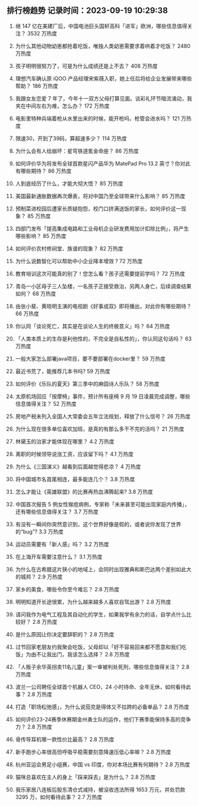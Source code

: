 
## 排行榜趋势 记录时间：2023-09-19 10:29:38
  
  1. 继 147 亿在美建厂后，中国电池巨头国轩高科「进军」欧洲，哪些信息值得关注？ 3532 万热度
    
  2. 为什么其他动物幼崽都抢着吃饭，唯独人类幼崽需要求着哄着才吃饭？ 2480 万热度
    
  3. 孩子明明很努力了，可是为什么成绩还是上不去？ 408 万热度
    
  4. 理想汽车确认原 iQOO 产品经理宋紫薇入职，她上任后将给企业发展带来哪些帮助？ 186 万热度
    
  5. 我跟女友恋爱 7 年了，今年十一双方父母打算见面。谈彩礼环节暗流涌动，我夹在中间左右为难，怎么办？ 172 万热度
    
  6. 电影里特种兵端着枪从水里出来的时候，能开枪吗，枪管会进水吗？ 121 万热度
    
  7. 限速30，开到了39码，算超速多少？ 114 万热度
    
  8. 为什么会有人给崩坏：星穹铁道氪金命座？ 86 万热度
    
  9. 如何评价华为将发布全球首款星闪产品华为 MatePad Pro 13.2 英寸？你对此有哪些期待？ 86 万热度
    
  10. 人到底经历了什么，才能大彻大悟？ 85 万热度
    
  11. 美国最新通胀数据再次爆表，将对中国乃至全球带来什么影响？ 85 万热度
    
  12. 预制菜进校园后遭家长质疑抱怨，校门口挤满送饭的家长，如何评价这一现象？ 85 万热度
    
  13. 四部门发布「提高集成电路和工业母机企业研发费用加计扣除比例」，将产生哪些影响？ 85 万热度
    
  14. 如何评价农村修祠堂、族谱的现象？ 82 万热度
    
  15. 为什么说数智化可以帮助中小企业降本增效 ? 72 万热度
    
  16. 教育培训这次可能真的别了！您怎么看？孩子还需要提前学吗？ 72 万热度
    
  17. 青岛一小区母子三人坠楼，一名孩子正接受救治，另两人身亡，后续调查结果如何？ 68 万热度
    
  18. 由张小斐、黄晓明主演的电视剧《好事成双》即将播出，对此你有哪些期待？ 66 万热度
    
  19. 你认同「谈论死亡，其实是在谈论人生的终极意义」吗？ 64 万热度
    
  20. 「人类本质上的生存是利他性的，不完全是自私性的」，你认同这句话吗？ 63 万热度
    
  21. 一般大家怎么部署java项目，要不要部署在docker里？ 59 万热度
    
  22. 最近书荒了，能推荐几本书吗? 59 万热度
    
  23. 如何评价《乐队的夏天》第三季中的麻园诗人乐队？ 58 万热度
    
  24. 太原机场回应「按摩椅」事件，预计所有座椅 9 月 19 日凌晨完成调整，哪些信息值得关注？ 52 万热度
    
  25. 房地产税未列入全国人大常委会五年立法规划，释放了什么信号？ 26 万热度
    
  26. 为什么现在很多单位喜欢加班，是真的有那么多干不完的活吗？ 21 万热度
    
  27. 林黛玉的治家才能体现在哪里？ 4.2 万热度
    
  28. 离职的时候领导说涨工资，应该留下吗？ 4.1 万热度
    
  29. 为什么《三国演义》越看到后面越觉得悲凉？ 4 万热度
    
  30. 将中国城市名首尾相连，最多能连几个？ 3.8 万热度
    
  31. 怎么才能让《英雄联盟》的比赛再热血沸腾起来? 3.8 万热度
    
  32. 中国首次报告 5 例女性猴痘病例，专家称「未来甚至可能出现家庭内传播」，还有哪些信息值得关注？ 3.7 万热度
    
  33. 有没有一瞬间你突然意识到，这个世界好像是假的，或者说你发现了世界的“bug”? 3.3 万热度
    
  34. 运动员需要有「新人感」吗？ 3.2 万热度
    
  35. 在上海开车需要注意什么？ 3.1 万热度
    
  36. 为什么在古希腊这片狭小的地域上，会同时出现雅典和斯巴达两个差别如此大的城邦？ 2.9 万热度
    
  37. 家乡的美食，哪些令你至今难忘？ 2.8 万热度
    
  38. 明明知道开长途很累，为什么越来越多人喜欢自驾出游？ 2.8 万热度
    
  39. 请问我作为电气工程及其自动化的学生，如果我学有余力的话，自学点什么比较好？ 2.8 万热度
    
  40. 是什么原因让你决定要辞职的？ 2.8 万热度
    
  41. 过节回家老朋友约我聚会吃饭，父母却以「好不容易回来都不愿意和我们吃饭」为由不让我出门，我该怎么选择？ 2.8 万热度
    
  42. 「人贩子余华英拐卖11名儿童」案一审被判处死刑，哪些信息值得关注？ 2.8 万热度
    
  43. 波兰一公司聘任全球首个机器人 CEO，24 小时待命、全年无休，如何看待此事？ 2.8 万热度
    
  44. 打造「职场松弛感」，为什么说茄克是得体又不拉跨的必备单品？ 2.8 万热度
    
  45. 如何评价23-24赛季休赛期金州勇士队的运作，他们下赛季能保持多高的竞争力？ 2.8 万热度
    
  46. 骨传导耳机哪一款性价比最高？ 2.8 万热度
    
  47. 新手跑步心率很高但呼吸平稳需要刻意降速压低心率嘛？ 2.8 万热度
    
  48. 杭州亚运会男足小组赛，中国 vs 印度，你对本场比赛有何期待？ 2.8 万热度
    
  49. 猫咪总喜欢在主人的身上「踩来踩去」是为什么？ 2.8 万热度
    
  50. 我乐家居八连板后股东清仓式减持，被没收违法所得 1653 万元，并处罚款 3295 万，如何看待此事？ 2.7 万热度
    